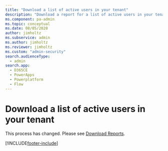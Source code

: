 ```yaml
---
title: "Download a list of active users in your tenant"
description: "Download a report for a list of active users in your tenant."
ms.component: pa-admin
ms.topic: conceptual
ms.date: 08/05/2020
author: jimholtz
ms.subservice: admin
ms.author: jimholtz
ms.reviewer: jimholtz
ms.custom: "admin-security"
search.audienceType: 
  - admin
search.app:
  - D365CE
  - PowerApps
  - Powerplatform
  - Flow
---
```


# Download a list of active users in your tenant

This process has changed. Please see [Download Reports](analytics-common-data-service.md#download-reports).


[!INCLUDE[footer-include](../includes/footer-banner.md)]
